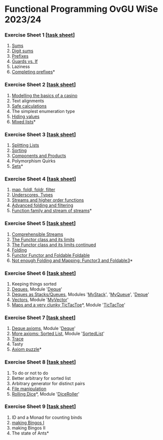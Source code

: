 # Functional Programming OvGU WiSe 2023/24
### Exercise Sheet 1 [[task sheet](./sheet_1/exercise01.pdf)]
1. [Sums](./sheet_1/Task11.hs)
2. [Digit sums](./sheet_1/Task12.hs)
3. [Prefixes](./sheet_1/Task13.hs)
4. [Guards vs. If](./sheet_1/Task14.hs)
5. Laziness
6. [Completing prefixes](./sheet_1/Task16.hs)*
### Exercise Sheet 2 [[task sheet](./sheet_2/exercise02.pdf)]
1. [Modelling the basics of a casino](./sheet_2/Task21.hs)
2. Text alignments
3. [Safe calculations](./sheet_2/Task23.hs)
4. The simplest enumeration type
5. [Hiding values](./sheet_2/Task25.hs)
6. [Mixed lists](./sheet_2/Task26.hs)*
### Exercise Sheet 3 [[task sheet](./sheet_3/exercise03.pdf)]
1. [Splitting Lists](./sheet_3/Task31.hs)
2. [Sorting](./sheet_3/Task32.hs)
3. [Components and Products](./sheet_3/Task33.hs)
4. Polymorphism Quirks
5. [Sets](./sheet_3/Task35.hs)*
### Exercise Sheet 4 [[task sheet](./sheet_4/exercise04.pdf)]
1. [map, foldl, foldr, filter](./sheet_4/Task41.hs)
2. [Underscores, Types](./sheet_4/Task42.md)
3. [Streams and higher order functions](./sheet_4/Task43.hs)
4. [Advanced folding and filtering](./sheet_4/Task44.hs)
5. [Function family and stream of streams](./sheet_4/Task45.hs)*
### Exercise Sheet 5 [[task sheet](./sheet_5/exercise05.pdf)]
1. [Comprehensible Streams](./sheet_5/Task51.hs)
2. [The Functor class and its limits](./sheet_5/Task52.md)
3. [The Functor class and its limits continued](./sheet_5/Task53.hs)
4. [Folding](./sheet_5/Task54.hs)
5. [Functor Functor and Foldable Foldable](./sheet_5/Task55.hs)
6. [Not enough Folding and Mapping: Functor3 and Foldable3](./sheet_5/Task56.hs)*
### Exercise Sheet 6 [[task sheet](./sheet_6/exercise06.pdf)]
1. Keeping things sorted
2. [Deques](./sheet_6/Task62.hs), Module '[Deque](./sheet_6/Deque.hs)'
3. [Deques as Stacks/Queues](./sheet_6/Task63.hs), Modules '[MyStack](./sheet_6/MyStack.hs)', '[MyQueue](./sheet_6/MyQueue.hs)', '[Deque](./sheet_6/Deque.hs)'
4. [Vectors](./sheet_6/Task64.hs), Module '[MyVector](./sheet_6/MyVector.hs)'
5. [Maps and a very clunky TicTacToe](./sheet_6/Task65.hs)*, Module '[TicTacToe](./sheet_6/TicTacToe.hs)'
### Exercise Sheet 7 [[task sheet](./sheet_7/exercise07.pdf)]
1. [Deque axioms](./sheet_7/src/Task71.hs), Module '[Deque](./sheet_7/src/Deque.hs)'
2. [More axioms: Sorted List](./sheet_7/src/Task72.hs), Module '[SortedList](./sheet_7/src/SortedList.hs)'
3. [Trace](./sheet_7/src/Task73.hs)
4. Tasty
5. [Axiom puzzle](./sheet_7/src/Task75.hs)*
### Exercise Sheet 8 [[task sheet](./sheet_8/exercise08.pdf)]
1. To do or not to do
2. Better arbitrary for sorted list
3. Arbitrary generator for distinct pairs
4. [File manipulation](./sheet_8/src/Task84.hs)
5. [Rolling Dice](./sheet_8/src/Task85.hs)*, Module '[DiceRoller](./sheet_8/src/DiceRoller.hs)'
### Exercise Sheet 9 [[task sheet](./sheet_9/exercise09.pdf)]
1. ID and a Monad for counting binds
2. [making Bingos I](./sheet_9/src/Task92.hs)
3. making Bingos II
4. The state of Ants*
